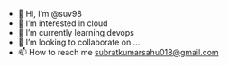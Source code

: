 - 👋 Hi, I’m @suv98
- 👀 I’m interested in cloud
- 🌱 I’m currently learning devops
- 💞️ I’m looking to collaborate on ...
- 📫 How to reach me subratkumarsahu018@gmail.com

<!---
suv98/suv98 is a ✨ special ✨ repository because its `README.md` (this file) appears on your GitHub profile.
You can click the Preview link to take a look at your changes.
--->
